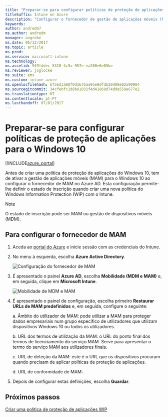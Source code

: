 ```yaml
---
title: "Preparar-se para configurar políticas de proteção de aplicações para o Windows 10"
titleSuffix: Intune on Azure
description: "Configurar o fornecedor de gestão de aplicações móveis (MAM) no Azure AD"
keywords: 
author: andredm7
ms.author: andredm
manager: angrobe
ms.date: 06/12/2017
ms.topic: article
ms.prod: 
ms.service: microsoft-intune
ms.technology: 
ms.assetid: 949fddec-5318-4c9a-957e-ea260e6e05be
ms.reviewer: joglocke
ms.suite: ems
ms.custom: intune-azure
ms.openlocfilehash: bf56d3a80f0d167baa95e9dfdb20d08e02590984
ms.sourcegitcommit: 34cfebfc1d8b81032f4d41869d74dda559e677e2
ms.translationtype: HT
ms.contentlocale: pt-PT
ms.lasthandoff: 07/01/2017
---
```

# <a name="get-ready-to-configure-app-protection-policies-for-windows-10"></a>Preparar-se para configurar políticas de proteção de aplicações para o Windows 10

[!INCLUDE[azure_portal](./includes/azure_portal.md)]

Antes de criar uma política de proteção de aplicações do Windows 10, tem de ativar a gestão de aplicações móveis (MAM) para o Windows 10 ao configurar o fornecedor de MAM no Azure AD. Esta configuração permite-lhe definir o estado de inscrição quando criar uma nova política do Windows Information Protection (WIP) com o Intune.

> [!NOTE]
> O estado de inscrição pode ser MAM ou gestão de dispositivos móveis (MDM).

## <a name="to-configure-the-mam-provider"></a>Para configurar o fornecedor de MAM

1.  Aceda ao [portal do Azure](https://portal.azure.com/) e inicie sessão com as credenciais do Intune.

2.  No menu à esquerda, escolha **Azure Active Directory**.

    ![Configuração do fornecedor de MAM](./media/mam-provider-sc-1.png)

3.  É apresentado o painel **Azure AD**, escolha **Mobilidade (MDM e MAM)** e, em seguida, clique em **Microsoft Intune**.

    ![Mobilidade de MDM e MAM](./media/mam-provider-sc-1.png)

4.  É apresentado o painel de configuração, escolha primeiro **Restaurar URLs de MAM predefinidos** e, em seguida, configure o seguinte:

    a.  Âmbito do utilizador de MAM: pode utilizar a MAM para proteger dados empresariais num grupo específico de utilizadores que utilizam dispositivos Windows 10 ou todos os utilizadores.

    b.  URL dos termos de utilização da MAM: o URL do ponto final dos termos de licenciamento do serviço MAM. Serve para apresentar o termo do serviço MAM aos utilizadores finais.

    c.  URL de deteção da MAM: este é o URL que os dispositivos procuram quando precisam de aplicar políticas de proteção de aplicações.

    d.  URL de conformidade de MAM:

5.  Depois de configurar estas definições, escolha **Guardar**.

## <a name="next-steps"></a>Próximos passos

[Criar uma política de proteção de aplicações WIP](windows-information-protection-policy-create.md)
